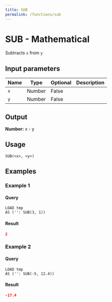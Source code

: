 ```yaml
---
title: SUB
permalink: /functions/sub
---
```


# SUB - Mathematical

Subtracts `x` from `y`

## Input parameters

| Name | Type | Optional | Description |
| --- | --- | --- | --- |
| `x` | Number | False |  |
| `y` | Number | False |  |

## Output

**Number:** x - y

## Usage

```joda
SUB(<x>, <y>)
```

## Examples

### Example 1


#### Query
```joda
LOAD tmp
AS ('': SUB(3, 1))
```
#### Result
```json
2
```


### Example 2


#### Query
```joda
LOAD tmp
AS ('': SUB(-5, 12.4))
```
#### Result
```json
-17.4
```



